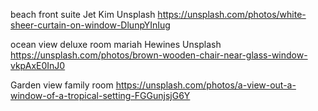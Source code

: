beach front suite Jet Kim Unsplash
https://unsplash.com/photos/white-sheer-curtain-on-window-DlunpYInIug

ocean view deluxe room mariah Hewines Unsplash
https://unsplash.com/photos/brown-wooden-chair-near-glass-window-vkpAxE0InJ0 

Garden view family room
https://unsplash.com/photos/a-view-out-a-window-of-a-tropical-setting-FGGunjsjG6Y